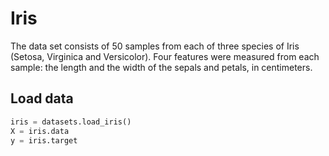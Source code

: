 # Iris

The data set consists of 50 samples from each of three species of Iris (Setosa, Virginica and Versicolor). Four features were measured from each sample: the length and the width of the sepals and petals, in centimeters.

## Load data

```python
iris = datasets.load_iris()
X = iris.data
y = iris.target
```
